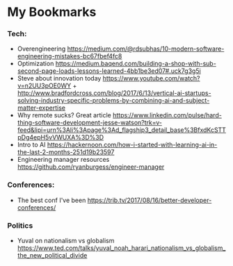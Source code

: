My Bookmarks 
============

### Tech:
* Overengineering https://medium.com/@rdsubhas/10-modern-software-engineering-mistakes-bc67fbef4fc8
* Optimization https://medium.baqend.com/building-a-shop-with-sub-second-page-loads-lessons-learned-4bb1be3ed07#.uck7g3g5i
* Steve about innovation today https://www.youtube.com/watch?v=n2UU3pOE0WY + http://www.bradfordcross.com/blog/2017/6/13/vertical-ai-startups-solving-industry-specific-problems-by-combining-ai-and-subject-matter-expertise
* Why remote sucks? Great article https://www.linkedin.com/pulse/hard-thing-software-development-jesse-watson?trk=v-feed&lipi=urn%3Ali%3Apage%3Ad_flagship3_detail_base%3BfxdKcSTTpDg4epH5vVWUXA%3D%3D
* Intro to AI https://hackernoon.com/how-i-started-with-learning-ai-in-the-last-2-months-251d19b23597
* Engineering manager resources https://github.com/ryanburgess/engineer-manager

### Conferences:
* The best conf I've been https://trib.tv/2017/08/16/better-developer-conferences/

### Politics 
* Yuval on nationalism vs globalism https://www.ted.com/talks/yuval_noah_harari_nationalism_vs_globalism_the_new_political_divide
